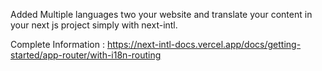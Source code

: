 Added Multiple languages two your website and translate your content in your next js project simply with next-intl.

Complete Information :
https://next-intl-docs.vercel.app/docs/getting-started/app-router/with-i18n-routing